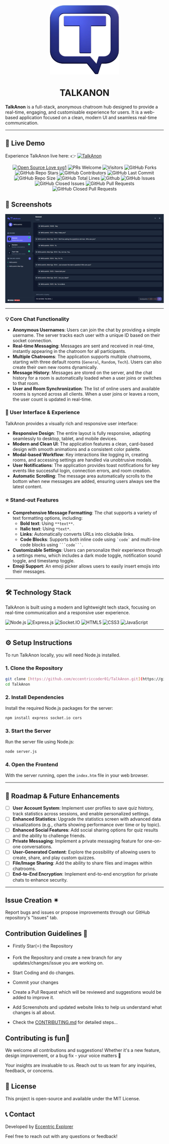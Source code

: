 <div align="center"><img src="T.png" style="width: 220px; height: 220px;" /></div>

# <div align="center">TALKANON</div>

**TalkAnon** is a full-stack, anonymous chatroom hub designed to provide a real-time, engaging, and customisable experience for users. It is a web-based application focused on a clean, modern UI and seamless real-time communication.

---

## 🚀 Live Demo

Experience TalkAnon live here: 
👉 [![**TalkAnon**](https://img.shields.io/badge/View-Live%20Demo-indigo?style=for-the-badge)](https://eccentriccoder01.github.io/TalkAnon)

 <div align="center">
 <p>

[![Open Source Love svg1](https://badges.frapsoft.com/os/v1/open-source.svg?v=103)](https://github.com/ellerbrock/open-source-badges/)
![PRs Welcome](https://img.shields.io/badge/PRs-Welcome-brightgreen.svg?style=flat)
![Visitors](https://api.visitorbadge.io/api/Visitors?path=eccentriccoder01%2FTalkAnon%20&countColor=%23263759&style=flat)
![GitHub Forks](https://img.shields.io/github/forks/eccentriccoder01/TalkAnon)
![GitHub Repo Stars](https://img.shields.io/github/stars/eccentriccoder01/TalkAnon)
![GitHub Contributors](https://img.shields.io/github/contributors/eccentriccoder01/TalkAnon)
![GitHub Last Commit](https://img.shields.io/github/last-commit/eccentriccoder01/TalkAnon)
![GitHub Repo Size](https://img.shields.io/github/repo-size/eccentriccoder01/TalkAnon)
![GitHub Total Lines](https://sloc.xyz/github/eccentriccoder01/TalkAnon)
![Github](https://img.shields.io/github/license/eccentriccoder01/TalkAnon)
![GitHub Issues](https://img.shields.io/github/issues/eccentriccoder01/TalkAnon)
![GitHub Closed Issues](https://img.shields.io/github/issues-closed-raw/eccentriccoder01/TalkAnon)
![GitHub Pull Requests](https://img.shields.io/github/issues-pr/eccentriccoder01/TalkAnon)
![GitHub Closed Pull Requests](https://img.shields.io/github/issues-pr-closed/eccentriccoder01/TalkAnon)
 </p>
 </div>

## 📸 Screenshots

<div align="center"><img src="App.png"/></div>

---

### 💡 Core Chat Functionality

* **Anonymous Usernames**: Users can join the chat by providing a simple username. The server tracks each user with a unique ID based on their socket connection.
* **Real-time Messaging**: Messages are sent and received in real-time, instantly appearing in the chatroom for all participants.
* **Multiple Chatrooms**: The application supports multiple chatrooms, starting with three default rooms (`General`, `Random`, `Tech`). Users can also create their own new rooms dynamically.
* **Message History**: Messages are stored on the server, and the chat history for a room is automatically loaded when a user joins or switches to that room.
* **User and Room Synchronization**: The list of online users and available rooms is synced across all clients. When a user joins or leaves a room, the user count is updated in real-time.

### 🎨 User Interface & Experience

TalkAnon provides a visually rich and responsive user interface:

* **Responsive Design**: The entire layout is fully responsive, adapting seamlessly to desktop, tablet, and mobile devices.
* **Modern and Clean UI**: The application features a clean, card-based design with smooth animations and a consistent color palette.
* **Modal-based Workflow**: Key interactions like logging in, creating rooms, and accessing settings are handled via unobtrusive modals.
* **User Notifications**: The application provides toast notifications for key events like successful login, connection errors, and room creation.
* **Automatic Scrolling**: The message area automatically scrolls to the bottom when new messages are added, ensuring users always see the latest content.

### ⭐ Stand-out Features

* **Comprehensive Message Formatting**: The chat supports a variety of text formatting options, including:
    * **Bold text**: Using `**text**`.
    * **Italic text**: Using `*text*`.
    * **Links**: Automatically converts URLs into clickable links.
    * **Code Blocks**: Supports both inline code using `` `code` `` and multi-line code blocks using ` ```code``` `.
* **Customizable Settings**: Users can personalize their experience through a settings menu, which includes a dark mode toggle, notification sound toggle, and timestamp toggle.
* **Emoji Support**: An emoji picker allows users to easily insert emojis into their messages.

---

## 🛠️ Technology Stack

TalkAnon is built using a modern and lightweight tech stack, focusing on real-time communication and a responsive user experience.

![Node.js](https://img.shields.io/badge/Node.js-339933?style=for-the-badge&logo=nodedotjs&logoColor=white)
![Express.js](https://img.shields.io/badge/Express.js-000000?style=for-the-badge&logo=express&logoColor=white)
![Socket.IO](https://img.shields.io/badge/Socket.io-010101?style=for-the-badge&logo=socketdotio&logoColor=white)
![HTML5](https://img.shields.io/badge/HTML5-E34F26?style=for-the-badge&logo=html5&logoColor=white)
![CSS3](https://img.shields.io/badge/CSS3-1572B6?style=for-the-badge&logo=css3&logoColor=white)
![JavaScript](https://img.shields.io/badge/JavaScript-F7DF1E?style=for-the-badge&logo=javascript&logoColor=black)

---

## ⚙️ Setup Instructions

To run TalkAnon locally, you will need Node.js installed.

### 1. Clone the Repository

```bash
git clone [https://github.com/eccentriccoder01/TalkAnon.git](https://github.com/eccentriccoder01/TalkAnon.git)
cd TalkAnon
````

### 2\. Install Dependencies

Install the required Node.js packages for the server:

```bash
npm install express socket.io cors
```

### 3\. Start the Server

Run the server file using Node.js:

```bash
node server.js
```
### 4\. Open the Frontend

With the server running, open the `index.htm` file in your web browser.

-----

## 🚧 Roadmap & Future Enhancements

  * [ ] **User Account System**: Implement user profiles to save quiz history, track statistics across sessions, and enable personalized settings.
  * [ ] **Enhanced Statistics**: Upgrade the statistics screen with advanced data visualizations (e.g., charts showing performance over time or by topic).
  * [ ] **Enhanced Social Features**: Add social sharing options for quiz results and the ability to challenge friends.
  * [ ] **Private Messaging**: Implement a private messaging feature for one-on-one conversations.
  * [ ] **User-Generated Content**: Explore the possibility of allowing users to create, share, and play custom quizzes.
  * [ ] **File/Image Sharing**: Add the ability to share files and images within chatrooms.
  * [ ] **End-to-End Encryption**: Implement end-to-end encryption for private chats to enhance security.

---

## Issue Creation ✴

Report bugs and issues or propose improvements through our GitHub repository's "Issues" tab.

## Contribution Guidelines 📑

- Firstly Star(⭐) the Repository
- Fork the Repository and create a new branch for any updates/changes/issue you are working on.
- Start Coding and do changes.
- Commit your changes
- Create a Pull Request which will be reviewed and suggestions would be added to improve it.
- Add Screenshots and updated website links to help us understand what changes is all about.

- Check the [CONTRIBUTING.md](CONTRIBUTING.md) for detailed steps...

## Contributing is fun🧡

We welcome all contributions and suggestions!
Whether it's a new feature, design improvement, or a bug fix - your voice matters 💜

Your insights are invaluable to us. Reach out to us team for any inquiries, feedback, or concerns.

## 📄 License

This project is open-source and available under the MIT License.

## 📞 Contact

Developed by [Eccentric Explorer](https://eccentriccoder01.github.io/Me)

Feel free to reach out with any questions or feedback\!